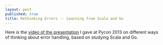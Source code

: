 ```yaml
---
layout: post
published: true
title: Rethinking Errors -- Learning from Scala and Go
---
```


Here is the [video of the presentation](http://pyvideo.org/video/1683/rethinking-errors-learning-from-scala-and-go) I gave at Pycon 2013 on different ways of thinking about error handling, based on studying Scala and Go.

